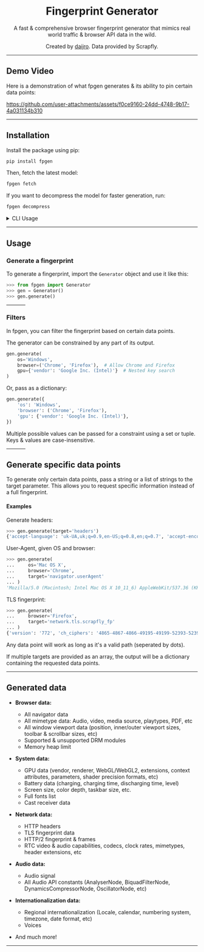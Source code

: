 <h1 align="center">Fingerprint Generator</h1>

<p align="center">A fast & comprehensive browser fingerprint generator that mimics real world traffic & browser API data in the wild.</p>

<p align="center">Created by <a href="https://github.com/daijro">daijro</a>. Data provided by Scrapfly.</p>

---

## Demo Video

Here is a demonstration of what fpgen generates & its ability to pin certain data points:

https://github.com/user-attachments/assets/f0ce9160-24dd-4748-9b17-4a031134b310

---

## Installation

Install the package using pip:

```bash
pip install fpgen
```

Then, fetch the latest model:

```bash
fpgen fetch
```

If you want to decompress the model for faster generation, run:

```bash
fpgen decompress
```

<details>
<summary>CLI Usage</summary>

```
Usage: python -m fpgen [OPTIONS] COMMAND [ARGS]...

Options:
  --help  Show this message and exit.

Commands:
  decompress  Decompress model files for speed efficiency (will take 100mb+)
  fetch       Fetch the latest model from GitHub
  recompress  Compress model files after running decompress
  remove      Remove all downloaded and/or extracted model files

```

</details>

---

## Usage

### Generate a fingerprint

To generate a fingerprint, import the `Generator` object and use it like this:

```python
>>> from fpgen import Generator
>>> gen = Generator()
>>> gen.generate()
```

<hr width=50>

### Filters

In fpgen, you can filter the fingerprint based on certain data points.

The generator can be constrained by any part of its output.

```python
gen.generate(
    os='Windows',
    browser=('Chrome', 'Firefox'),  # Allow Chrome and Firefox
    gpu={'vendor': 'Google Inc. (Intel)'}  # Nested key search
)
```

Or, pass as a dictionary:

```python
gen.generate({
    'os': 'Windows',
    'browser': ('Chrome', 'Firefox'),
    'gpu': {'vendor': 'Google Inc. (Intel)'},
})
```

Multiple possible values can be passed for a constraint using a set or tuple. Keys & values are case-insensitive.

<hr width=50>

## Generate specific data points

To generate only certain data points, pass a string or a list of strings to the target parameter. This allows you to request specific information instead of a full fingerprint.

#### Examples

Generate headers:

```python
>>> gen.generate(target='headers')
{'accept-language': 'uk-UA,uk;q=0.9,en-US;q=0.8,en;q=0.7', 'accept-encoding': 'gzip, deflate, br, zstd', 'accept': '*/*', 'priority': 'u=1, i', 'sec-ch-ua': '"Google Chrome";v="131", "Chromium";v="131", "Not_A Brand";v="24"', 'sec-ch-ua-mobile': '?0', 'sec-ch-ua-platform': '"macOS"', 'sec-fetch-dest': 'empty', 'sec-fetch-mode': 'cors', 'sec-fetch-site': 'same-site', 'sec-gpc': None}
```

User-Agent, given OS and browser:

```python
>>> gen.generate(
...     os='Mac OS X',
...     browser='Chrome',
...     target='navigator.userAgent'
... )
'Mozilla/5.0 (Macintosh; Intel Mac OS X 10_11_6) AppleWebKit/537.36 (KHTML, like Gecko) Chrome/103.0.5060.134 Safari/537.36'
```

TLS fingerprint:

```python
>>> gen.generate(
...     browser='Firefox',
...     target='network.tls.scrapfly_fp'
... )
{'version': '772', 'ch_ciphers': '4865-4867-4866-49195-49199-52393-52392-49196-49200-49162-49161-49171-49172-156-157-47-53', 'ch_extensions': '0-5-10-11-13-16-23-27-28-34-35-43-45-51-65037-65281', 'groups': '4588-29-23-24-25-256-257', 'points': '0', 'compression': '0', 'supported_versions': '772-771', 'supported_protocols': 'h2-http11', 'key_shares': '4588-29-23', 'psk': '1', 'signature_algs': '1027-1283-1539-2052-2053-2054-1025-1281-1537-515-513', 'early_data': '0'}
```

Any data point will work as long as it's a valid path (seperated by dots).

If multiple targets are provided as an array, the output will be a dictionary containing the requested data points.

---

## Generated data

- **Browser data:**

  - All navigator data
  - All mimetype data: Audio, video, media source, playtypes, PDF, etc
  - All window viewport data (position, inner/outer viewport sizes, toolbar & scrollbar sizes, etc)
  - Supported & unsupported DRM modules
  - Memory heap limit

- **System data:**

  - GPU data (vendor, renderer, WebGL/WebGL2, extensions, context attributes, parameters, shader precision formats, etc)
  - Battery data (charging, charging time, discharging time, level)
  - Screen size, color depth, taskbar size, etc.
  - Full fonts list
  - Cast receiver data

- **Network data:**

  - HTTP headers
  - TLS fingerprint data
  - HTTP/2 fingerprint & frames
  - RTC video & audio capabilities, codecs, clock rates, mimetypes, header extensions, etc

- **Audio data:**

  - Audio signal
  - All Audio API constants (AnalyserNode, BiquadFilterNode, DynamicsCompressorNode, OscillatorNode, etc)

- **Internationalization data:**

  - Regional internationalization (Locale, calendar, numbering system, timezone, date format, etc)
  - Voices

- And much more!

---